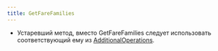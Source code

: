 ```yaml
---
title: GetFareFamilies
---
```


-   Устаревший метод,  вместо GetFareFamilies следует использовать соответствующий ему из [AdditionalOperations](/avia/request/additionaloperations).